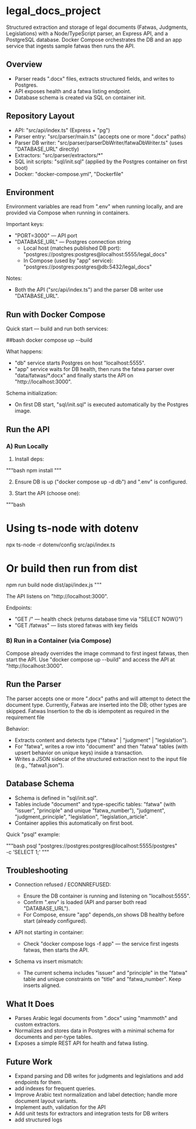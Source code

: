 # legal_docs_project

Structured extraction and storage of legal documents (Fatwas, Judgments, Legislations) with a Node/TypeScript parser, an Express API, and a PostgreSQL database. Docker Compose orchestrates the DB and an app service that ingests sample fatwas then runs the API.

## Overview

- Parser reads ".docx" files, extracts structured fields, and writes to Postgres.
- API exposes health and a fatwa listing endpoint.
- Database schema is created via SQL on container init.

## Repository Layout

- API: "src/api/index.ts" (Express + "pg")
- Parser entry: "src/parser/main.ts" (accepts one or more ".docx" paths)
- Parser DB writer: "src/parser/parserDbWriter/fatwaDbWriter.ts" (uses "DATABASE_URL" directly)
- Extractors: "src/parser/extractors/*"
- SQL init scripts: "sql/init.sql" (applied by the Postgres container on first boot)
- Docker: "docker-compose.yml", "Dockerfile"

## Environment

Environment variables are read from ".env" when running locally, and are provided via Compose when running in containers.

Important keys:

- "PORT=3000" — API port
- "DATABASE_URL" — Postgres connection string
  - Local host (matches published DB port): "postgres://postgres:postgres@localhost:5555/legal_docs"
  - In Compose (used by "app" service): "postgres://postgres:postgres@db:5432/legal_docs"

Notes:

- Both the API ("src/api/index.ts") and the parser DB writer use "DATABASE_URL".

## Run with Docker Compose

Quick start — build and run both services:

##bash
docker compose up --build


What happens:

- "db" service starts Postgres on host "localhost:5555".
- "app" service waits for DB health, then runs the fatwa parser over "data/fatwas/*.docx" and finally starts the API on "http://localhost:3000".


Schema initialization:

- On first DB start, "sql/init.sql" is executed automatically by the Postgres image.

## Run the API

### A) Run Locally

1) Install deps:

"""bash
npm install
"""

2) Ensure DB is up ("docker compose up -d db") and ".env" is configured.

3) Start the API (choose one):

"""bash
# Using ts-node with dotenv
npx ts-node -r dotenv/config src/api/index.ts

# Or build then run from dist
npm run build
node dist/api/index.js
"""

The API listens on "http://localhost:3000".

Endpoints:

- "GET /" — health check (returns database time via "SELECT NOW()")
- "GET /fatwas" — lists stored fatwas with key fields

### B) Run in a Container (via Compose)

Compose already overrides the image command to first ingest fatwas, then start the API. Use "docker compose up --build" and access the API at "http://localhost:3000".

## Run the Parser

The parser accepts one or more ".docx" paths and will attempt to detect the document type. Currently, 
Fatwas are inserted into the DB; other types are skipped.
Fatwas Insertion to the db is idempotent as required in the requirement file


Behavior:

- Extracts content and detects type ("fatwa" | "judgment" | "legislation").
- For "fatwa", writes a row into "document" and then "fatwa" tables (with upsert behavior on unique keys) inside a transaction.
- Writes a JSON sidecar of the structured extraction next to the input file (e.g., "fatwa1.json").

## Database Schema

- Schema is defined in "sql/init.sql".
- Tables include "document" and type-specific tables: "fatwa" (with "issuer", "principle" and unique "fatwa_number"), "judgment", "judgment_principle", "legislation", "legislation_article".
- Container applies this automatically on first boot.

Quick "psql" example:

"""bash
psql "postgres://postgres:postgres@localhost:5555/postgres" \
  -c 'SELECT 1;'
"""

## Troubleshooting

- Connection refused / ECONNREFUSED:
  - Ensure the DB container is running and listening on "localhost:5555".
  - Confirm ".env" is loaded (API and parser both read "DATABASE_URL").
  - For Compose, ensure "app" depends_on shows DB healthy before start (already configured).

- API not starting in container:
  - Check "docker compose logs -f app" — the service first ingests fatwas, then starts the API.

- Schema vs insert mismatch:
  - The current schema includes "issuer" and "principle" in the "fatwa" table and unique constraints on "title" and "fatwa_number". Keep inserts aligned.

## What It Does

- Parses Arabic legal documents from ".docx" using "mammoth" and custom extractors.
- Normalizes and stores data in Postgres with a minimal schema for documents and per-type tables.
- Exposes a simple REST API for health and fatwa listing.


## Future Work

- Expand parsing and DB writes for judgments and legislations and add endpoints for them.
- add indexes for frequent queries.
- Improve Arabic text normalization and label detection; handle more document layout variants.
- Implement auth, validation for the API
- Add unit tests for extractors and integration tests for DB writers
- add structured logs
